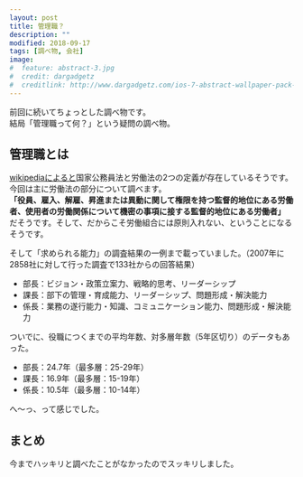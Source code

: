 ```yaml
---
layout: post
title: 管理職？
description: ""
modified: 2018-09-17
tags: [調べ物, 会社]
image:
#  feature: abstract-3.jpg
#  credit: dargadgetz
#  creditlink: http://www.dargadgetz.com/ios-7-abstract-wallpaper-pack-for-iphone-5-and-ipod-touch-retina/
---
```


<div> </div>

前回に続いてちょっとした調べ物です。<br>
結局「管理職って何？」という疑問の調べ物。

## 管理職とは
[wikipediaによると](https://ja.wikipedia.org/wiki/%E7%AE%A1%E7%90%86%E8%81%B7)国家公務員法と労働法の2つの定義が存在しているそうです。今回は主に労働法の部分について調べます。<br>
**「役員、雇入、解雇、昇進または異動に関して権限を持つ監督的地位にある労働者、使用者の労働関係について機密の事項に接する監督的地位にある労働者」**<br>
だそうです。そして、だからこそ労働組合には原則入れない、ということになるそうです。<br>

そして「求められる能力」の調査結果の一例まで載っていました。（2007年に2858社に対して行った調査で133社からの回答結果）

- 部長：ビジョン・政策立案力、戦略的思考、リーダーシップ
- 課長：部下の管理・育成能力、リーダーシップ、問題形成・解決能力
- 係長：業務の遂行能力・知識、コミュニケーション能力、問題形成・解決能力

ついでに、役職につくまでの平均年数、対多層年数（5年区切り）のデータもあった。

- 部長：24.7年（最多層：25-29年）
- 課長：16.9年（最多層：15-19年）
- 係長：10.5年（最多層：10-14年）

へ〜っ、って感じでした。

## まとめ
今までハッキリと調べたことがなかったのでスッキリしました。


